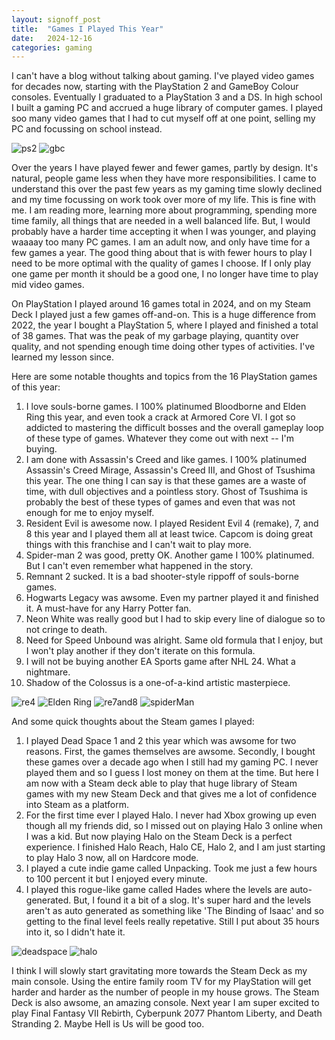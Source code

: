 ```yaml
---
layout: signoff_post
title:  "Games I Played This Year"
date:   2024-12-16
categories: gaming
---
```


I can't have a blog without talking about gaming.
I've played video games for decades now, starting with the PlayStation 2 and GameBoy Colour consoles.
Eventually I graduated to a PlayStation 3 and a DS.
In high school I built a gaming PC and accrued a huge library of computer games. 
I played soo many video games that I had to cut myself off at one point, selling my PC and focussing on school instead. 

![ps2](https://www.lifewire.com/thmb/YljTSuEHBxdV5qRvvnewKmRTkB8=/1500x0/filters:no_upscale():max_bytes(150000):strip_icc()/playstation2-75a4c7cb06ea40a597c267ee3662681a.jpg)
![gbc](https://i.ytimg.com/vi/la--KfCQKA4/hq720.jpg?sqp=-oaymwEhCK4FEIIDSFryq4qpAxMIARUAAAAAGAElAADIQj0AgKJD&rs=AOn4CLCJxwr32lVrKKRNHX2-Q_99kRjpcA)


Over the years I have played fewer and fewer games, partly by design.
It's natural, people game less when they have more responsibilities.
I came to understand this over the past few years as my gaming time slowly declined and my time focussing on work took over more of my life. 
This is fine with me.
I am reading more, learning more about programming, spending more time family, all things that are needed in a well balanced life. 
But, I would probably have a harder time accepting it when I was younger, and playing waaaay too many PC games. 
I am an adult now, and only have time for a few games a year. 
The good thing about that is with fewer hours to play I need to be more optimal with the quality of games I choose.
If I only play one game per month it should be a good one, I no longer have time to play mid video games.

On PlayStation I played around 16 games total in 2024, and on my Steam Deck I played just a few games off-and-on.
This is a huge difference from 2022, the year I bought a PlayStation 5, where I played and finished a total of 38 games.
That was the peak of my garbage playing, quantity over quality, and not spending enough time doing other types of activities.
I've learned my lesson since.

Here are some notable thoughts and topics from the 16 PlayStation games of this year:

1. I love souls-borne games. I 100% platinumed Bloodborne and Elden Ring this year, and even took a crack at Armored Core VI. I got so addicted to mastering the difficult bosses and the overall gameplay loop of these type of games. Whatever they come out with next -- I'm buying. 
2. I am done with Assassin's Creed and like games. I 100% platinumed Assassin's Creed Mirage, Assassin's Creed III, and Ghost of Tsushima this year. The one thing I can say is that these games are a waste of time, with dull objectives and a pointless story. Ghost of Tsushima is probably the best of these types of games and even that was not enough for me to enjoy myself.
3. Resident Evil is awesome now. I played Resident Evil 4 (remake), 7, and 8 this year and I played them all at least twice. Capcom is doing great things with this franchise and I can't wait to play more.
4. Spider-man 2 was good, pretty OK. Another game I 100% platinumed. But I can't even remember what happened in the story. 
5. Remnant 2 sucked. It is a bad shooter-style rippoff of souls-borne games.
6. Hogwarts Legacy was awsome. Even my partner played it and finished it. A must-have for any Harry Potter fan. 
7. Neon White was really good but I had to skip every line of dialogue so to not cringe to death.
8. Need for Speed Unbound was alright. Same old formula that I enjoy, but I won't play another if they don't iterate on this formula.
9. I will not be buying another EA Sports game after NHL 24. What a nightmare.
10. Shadow of the Colossus is a one-of-a-kind artistic masterpiece. 

![re4](https://www.residentevil.com/re4/assets/images/trailer/thumb-220603-re.jpg)
![Elden Ring](https://images.ladbible.com/resize?type=webp&quality=70&width=3840&fit=contain&gravity=auto&url=https://images.ladbiblegroup.com/v3/assets/bltbc1876152fcd9f07/blt220f481047315ae0/633d48a117b7fa1113c9195a/bbtv.png)
![re7and8](https://encrypted-tbn0.gstatic.com/images?q=tbn:ANd9GcSYau-y-D2kSfTPqOkdHgzYwLgbVgnOhuQjmw&s)
![spiderMan](https://i.ytimg.com/vi/3MVohpYMrbQ/maxresdefault.jpg)

And some quick thoughts about the Steam games I played:

1. I played Dead Space 1 and 2 this year which was awsome for two reasons. First, the games themselves are awsome. Secondly, I bought these games over a decade ago when I still had my gaming PC. I never played them and so I guess I lost money on them at the time. But here I am now with a Steam deck able to play that huge library of Steam games with my new Steam Deck and that gives me a lot of confidence into Steam as a platform.
2. For the first time ever I played Halo. I never had Xbox growing up even though all my friends did, so I missed out on playing Halo 3 online when I was a kid. But now playing Halo on the Steam Deck is a perfect experience. I finished Halo Reach, Halo CE, Halo 2, and I am just starting to play Halo 3 now, all on Hardcore mode.
3. I played a cute indie game called Unpacking. Took me just a few hours to 100 percent it but I enjoyed every minute.
4. I played this rogue-like game called Hades where the levels are auto-generated. But, I found it a bit of a slog. It's super hard and the levels aren't as auto generated as something like 'The Binding of Isaac' and so getting to the final level feels really repetative. Still I put about 35 hours into it, so I didn't hate it.

![deadspace](https://static0.gamerantimages.com/wordpress/wp-content/uploads/2024/01/why-dead-space-2-remake-might-have-a-harder-time-standing-out.jpg)
![halo](https://media.gq.com/photos/5b352dfc7556ff39f919e78a/16:9/w_2560%2Cc_limit/halo-show-showtime-gq.jpghttps://media.gq.com/photos/5b352dfc7556ff39f919e78a/16:9/w_2560%2Cc_limit/halo-show-showtime-gq.jpg)

I think I will slowly start gravitating more towards the Steam Deck as my main console.
Using the entire family room TV for my PlayStation will get harder and harder as the number of people in my house grows.
The Steam Deck is also awsome, an amazing console. 
Next year I am super excited to play Final Fantasy VII Rebirth, Cyberpunk 2077 Phantom Liberty, and Death Stranding 2. Maybe Hell is Us will be good too.